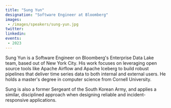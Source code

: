 ```yaml
---
title: "Sung Yun"
designation: "Software Engineer at Bloomberg"
images:
 - /images/speakers/sung-yun.jpg
twitter: 
linkedin: 
events:
 - 2023
---
```


Sung Yun is a Software Engineer on Bloomberg's Enterprise Data Lake team, based out of New York City. His work focuses on leveraging open source tools like Apache Airflow and Apache Iceberg to build robust pipelines that deliver time series data to both internal and external users. He holds a master's degree in computer science from Cornell University.



Sung is also a former Sergeant of the South Korean Army, and applies a similar, disciplined approach when designing reliable and incident-responsive applications.